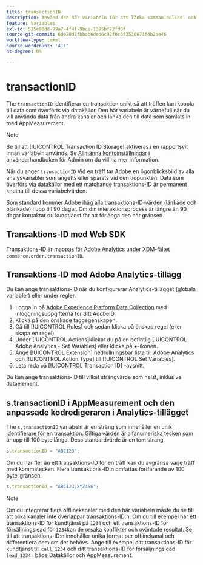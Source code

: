 ```yaml
---
title: transactionID
description: Använd den här variabeln för att länka samman online- och offlinedata.
feature: Variables
exl-id: 525e90d8-99a7-4f4f-9bce-1395bf72fd8f
source-git-commit: 6de20d2fbbab6ded6c92f0c6f3536671f4b2ae46
workflow-type: tm+mt
source-wordcount: '411'
ht-degree: 0%

---
```


# transactionID

The `transactionID` identifierar en transaktion unikt så att träffen kan koppla till data som överförts via datakällor. Den här variabeln är värdefull när du vill använda data från andra kanaler och länka den till data som samlats in med AppMeasurement.

>[!NOTE]
>
>Se till att [!UICONTROL Transaction ID Storage] aktiveras i en rapportsvit innan variabeln används. Se [Allmänna kontoinställningar](/help/admin/admin/c-manage-report-suites/c-edit-report-suites/general/general-acct-settings-admin.md) i användarhandboken för Admin om du vill ha mer information.

När du anger `transactionID` Vid en träff tar Adobe en ögonblicksbild av alla analysvariabler som angetts eller sparats vid den tidpunkten. Data som överförs via datakällor med ett matchande transaktions-ID är permanent knutna till dessa variabelvärden.

Som standard kommer Adobe ihåg alla transaktions-ID-värden (länkade och olänkade) i upp till 90 dagar. Om din interaktionsprocess är längre än 90 dagar kontaktar du kundtjänst för att förlänga den här gränsen.

## Transaktions-ID med Web SDK

Transaktions-ID är [mappas för Adobe Analytics](https://experienceleague.adobe.com/docs/analytics/implementation/aep-edge/variable-mapping.html) under XDM-fältet `commerce.order.transactionID`.

## Transaktions-ID med Adobe Analytics-tillägg

Du kan ange transaktions-ID när du konfigurerar Analytics-tillägget (globala variabler) eller under regler.

1. Logga in på [Adobe Experience Platform Data Collection](https://experience.adobe.com/data-collection) med inloggningsuppgifterna för ditt AdobeID.
2. Klicka på den önskade taggegenskapen.
3. Gå till [!UICONTROL Rules] och sedan klicka på önskad regel (eller skapa en regel).
4. Under [!UICONTROL Actions]klickar du på en befintlig [!UICONTROL Adobe Analytics - Set Variables] eller klicka på +-ikonen.
5. Ange [!UICONTROL Extension] nedrullningsbar lista till Adobe Analytics och [!UICONTROL Action Type] till [!UICONTROL Set Variables].
6. Leta reda på [!UICONTROL Transaction ID] -avsnitt.

Du kan ange transaktions-ID till vilket strängvärde som helst, inklusive dataelement.

## s.transactionID i AppMeasurement och den anpassade kodredigeraren i Analytics-tillägget

The `s.transactionID` variabeln är en sträng som innehåller en unik identifierare för en transaktion. Giltiga värden är alfanumeriska tecken som är upp till 100 byte långa. Dess standardvärde är en tom sträng.

```js
s.transactionID = "ABC123";
```

Om du har fler än ett transaktions-ID för en träff kan du avgränsa varje träff med kommatecken. Flera transaktions-ID:n omfattas fortfarande av 100 byte-gränsen.

```js
s.transactionID = "ABC123,XYZ456";
```

>[!NOTE]
>
>Om du integrerar flera offlinekanaler med den här variabeln måste du se till att olika kanaler inte överlappar transaktions-ID:n. Om du till exempel har ett transaktions-ID för kundtjänst på `1234` och ett transaktions-ID för försäljningslead för `1234`kan de orsaka konflikter och oväntade resultat. Se till att transaktions-ID:n innehåller unika format per offlinekanal och differentiera dem om det behövs. Ange till exempel ditt transaktions-ID för kundtjänst till `call_1234` och ditt transaktions-ID för försäljningslead `lead_1234` i både Datakällor och AppMeasurement.
